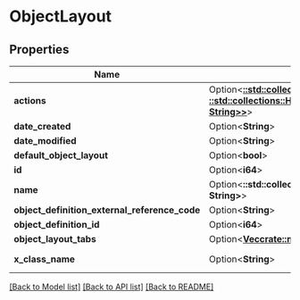 # ObjectLayout

## Properties

Name | Type | Description | Notes
------------ | ------------- | ------------- | -------------
**actions** | Option<[**::std::collections::HashMap<String, ::std::collections::HashMap<String, String>>**](map.md)> |  | [optional][readonly]
**date_created** | Option<**String**> |  | [optional][readonly]
**date_modified** | Option<**String**> |  | [optional][readonly]
**default_object_layout** | Option<**bool**> |  | [optional]
**id** | Option<**i64**> |  | [optional][readonly]
**name** | Option<**::std::collections::HashMap<String, String>**> |  | [optional]
**object_definition_external_reference_code** | Option<**String**> |  | [optional]
**object_definition_id** | Option<**i64**> |  | [optional]
**object_layout_tabs** | Option<[**Vec<crate::models::ObjectLayoutTab>**](ObjectLayoutTab.md)> |  | [optional]
**x_class_name** | Option<**String**> |  | [optional][readonly][default to com.liferay.object.admin.rest.dto.v1_0.ObjectLayout]

[[Back to Model list]](../README.md#documentation-for-models) [[Back to API list]](../README.md#documentation-for-api-endpoints) [[Back to README]](../README.md)


